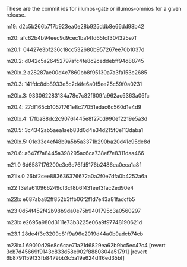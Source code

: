 These are the commit ids for illumos-gate or illumos-omnios
for a given release.

m19:
d2c5b266b717b923ea0e28b925ddb8e66dd98b42

m20:
afc62b4b94eec9d9cec1ba14fd65fcf304325e7f

m20.1:
04427e3bf236c18cc532680b957267ee70b1037d

m20.2:
d042c5a26452797afc4fe8c2ceddebff94d88745

m20lx.2
a28287ae00d4c7860bb8f95130a7a3fa153c2685

m20.3:
141fdc8db8933e5c2d4fe6a0f5ee25c59f0a0231

m20lx.3:
933062283134a78e7c82f609fa962ac6363a06fc

m20.4:
27df165cb1057f761e8c77051edac6c560d1e4d9

m20lx.4:
17fba88dc2c90761445e8f27cd990ef2219e5a3d

m20.5:
3c4342ab5aea1aeb83d0d4e34d215f0e113daba1

m20lx.5:
01e33e4ef48b9a5b5a3371b290ba20d41c95de8d

m20.6:
a647f7a8445a398295ac6ca738ef7e8311daa466

m21.0
6d6587176200e3e6c76fd5176b2486ea0eca1a8f

m21lx.0
26bf2cee883636376672a0a2f0e7dfa0b4252a6a

m22
f3e1a610966249cf3c18b6f431eef3fac2ed90e4

m22lx
e687aba82ff852b3ffb06f2f1d7e43a81fadcfb5

m23
0d54f452f42b98b9da0e75b9401795c3a0560297

m23lx
e2695a980d3111e73b3225e06a9f97748190621d

m23.1
28de4f3c3209c81f9a96e2019d44a0b9adcb74cb

m23lx.1
69010d29e8c6cae71a21d6829ea62b9bc5ec47c4
[revert 3cb7d45669f9143c833d58e902f8880804a51791]
[revert 6b8791159f33fb8479bb3c5a19e624dff6ed35bf]
